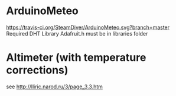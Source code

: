 # ArduinoMeteo
https://travis-ci.org/SteamDiver/ArduinoMeteo.svg?branch=master
Required DHT Library
Adafruit.h must be in libraries folder

# Altimeter (with temperature corrections)
see http://lliric.narod.ru/3/page_3.3.htm


